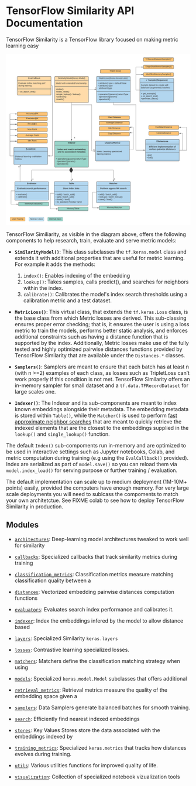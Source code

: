 # TensorFlow Similarity API Documentation

TensorFlow Similarity is a TensorFlow library focused on making metric learning easy




![TensorFlow Similarity Overview](../assets/images/tfsim_overview.png)


TensorFlow Similiarity, as visible in the diagram above, offers the following
components to help research, train, evaluate and serve metric models:

- **`SimilarityModel()`**: This class subclasses the `tf.keras.model` class and extends it with additional properties that are useful for metric learning. For example it adds the methods:
  1. `index()`: Enables indexing of the embedding
  2. `lookup()`: Takes samples, calls predict(), and searches for neighbors within the index.
  3. `calibrate()`: Calibrates the model's index search thresholds using a calibration metric and a test dataset.

- **`MetricLoss()`**:  This virtual class, that extends the `tf.keras.Loss` class, is the base class from which Metric losses are derived. This sub-classing ensures proper error checking; that is, it ensures the user is using a loss metric to train the models, performs better static analysis, and enforces additional constraints such as having a distance function that is supported by the index. Additionally, Metric losses make use of the fully tested and highly optimized pairwise distances functions provided by TensorFlow Similarity that are available under the `Distances.*` classes.

- **`Samplers()`**: Samplers are meant to ensure that each batch has at least n (with n >=2) examples of each class, as losses such as TripletLoss can’t work properly if this condition is not met. TensorFlow Similarity offers an in-memory sampler for small dataset and a `tf.data.TFRecordDataset` for large scales one.

- **`Indexer()`**: The Indexer and its sub-components are meant to index known embeddings alongside their metadata. The embedding metadata is stored within `Table()`, while the `Matcher()` is used to perform [fast approximate neighbor searches](https://en.wikipedia.org/wiki/Nearest_neighbor_search) that are meant to quickly retrieve the indexed elements that are the closest to the embeddings supplied in the `lookup()` and `single_lookup()` function.

The default `Index()` sub-compoments run in-memory and are optimized to be used in interactive settings such as Jupyter notebooks, Colab, and metric computation during training (e.g using the `EvalCallback()` provided). Index are serialized as part of `model.save()` so you can reload them via `model.index_load()` for serving purpose or further training / evaluation.

The default implementation can scale up to medium deployment (1M-10M+ points) easily, provided the computers have enough memory. For very large scale deployments you will need to sublcass the compoments to match your own architetctue. See FIXME colab to see how to deploy TensorFlow Similarity in production.

## Modules

- [`architectures`](./TFSimilarity/architectures.md): Deep-learning model architectures tweaked to work well for similarity

- [`callbacks`](./TFSimilarity/callbacks.md): Specialized callbacks that track similarity metrics during training

- [`classification_metrics`](./TFSimilarity/classification_metrics.md): Classification metrics measure matching classification quality between a

- [`distances`](./TFSimilarity/distances.md): Vectorized embedding pairwise distances computation functions

- [`evaluators`](./TFSimilarity/evaluators.md): Evaluates search index performance and calibrates it.

- [`indexer`](./TFSimilarity/indexer.md): Index the embeddings infered by the model to allow distance based

- [`layers`](./TFSimilarity/layers.md): Specialized Similarity `keras.layers`

- [`losses`](./TFSimilarity/losses.md): Contrastive learning specialized losses.

- [`matchers`](./TFSimilarity/matchers.md): Matchers define the classification matching strategy when using

- [`models`](./TFSimilarity/models.md): Specialized `keras.model.Model` subclasses that offers additional

- [`retrieval_metrics`](./TFSimilarity/retrieval_metrics.md): Retrieval metrics measure the quality of the embedding space given a

- [`samplers`](./TFSimilarity/samplers.md): Data Samplers generate balanced batches for smooth training.

- [`search`](./TFSimilarity/search.md): Efficiently find nearest indexed embeddings

- [`stores`](./TFSimilarity/stores.md): Key Values Stores store the data associated with the embeddings indexed by

- [`training_metrics`](./TFSimilarity/training_metrics.md): Specialized `keras.metrics` that tracks how distances evolves during training.

- [`utils`](./TFSimilarity/utils.md): Various utilities functions for improved quality of life.

- [`visualization`](./TFSimilarity/visualization.md): Collection of specialized notebook vizualization tools

